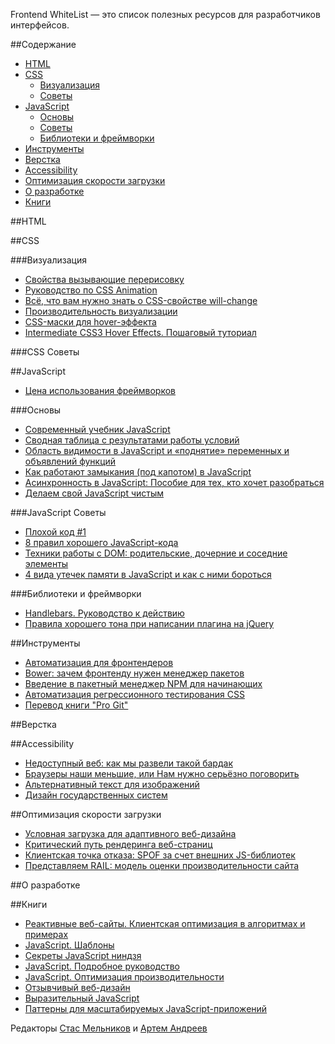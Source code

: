 Frontend WhiteList — это список полезных ресурсов для разработчиков интерфейсов.

##Содержание
* [HTML](README.md#html)
* [CSS](README.md#css)
  * [Визуализация](README.md#Визуализация)
  * [Советы](README.md#css-Советы)
* [JavaScript](README.md#javascript)
  * [Основы](README.md#Основы)
  * [Советы](README.md#javascript-Советы)
  * [Библиотеки и фреймворки](README.md#Библиотеки-и-фреймворки)
* [Инструменты](README.md#Инструменты)
* [Верстка](README.md#Верстка)
* [Accessibility](README.md#accessibility)
* [Оптимизация скорости загрузки](README.md#Оптимизация-скорости-загрузки)
* [О разработке](README.md#О-разработке)
* [Книги](README.md#Книги)

##HTML

##CSS

###Визуализация
* [Свойства вызывающие перерисовку](http://csstriggers.com/)
* [Руководство по CSS Animation](http://css.yoksel.ru/css-animation/)
* [Всё, что вам нужно знать о CSS-свойстве will-change](https://dev.opera.com/articles/ru/css-will-change-property/)
* [Производительность визуализации](https://developers.google.com/web/fundamentals/performance/rendering/)
* [CSS-маски для hover-эффекта](https://habrahabr.ru/post/164409/)
* [Intermediate CSS3 Hover Effects. Пошаговый туториал](https://habrahabr.ru/post/274003/)

###CSS Советы 

##JavaScript

* [Цена использования фреймворков](https://habrahabr.ru/company/mailru/blog/273613/)

###Основы
* [Современный учебник JavaScript](https://learn.javascript.ru)
* [Сводная таблица с результатами работы условий](http://dorey.github.io/JavaScript-Equality-Table/)
* [Область видимости в JavaScript и «поднятие» переменных и объявлений функций](https://habrahabr.ru/post/127482/)
* [Как работают замыкания (под капотом) в JavaScript](http://habrahabr.ru/company/hexlet/blog/266443/)
* [Асинхронность в JavaScript: Пособие для тех, кто хочет разобраться](https://habrahabr.ru/company/wrike/blog/302896/)
* [Делаем свой JavaScript чистым](http://prgssr.ru/development/delaem-svoj-javascript-chistym.html)

###JavaScript Советы
* [Плохой код #1](http://jsraccoon.ru/exercise-bad-code-one)
* [8 правил хорошего JavaScript-кода](http://popel-studio.com/blog/article/8-pravil-horoshego-javascript-koda.html)
* [Техники работы с DOM: родительские, дочерние и соседние элементы](http://prgssr.ru/development/tehniki-raboty-s-dom-roditelskie-dochernie-i-sosednie-elementy.html)
* [4 вида утечек памяти в JavaScript и как с ними бороться](https://habrahabr.ru/post/309318/)

###Библиотеки и фреймворки 
* [Handlebars. Руководство к действию](https://habrahabr.ru/post/273581/)
* [Правила хорошего тона при написании плагина на jQuery](https://habrahabr.ru/post/277603/)

##Инструменты
* [Автоматизация для фронтендеров](https://www.youtube.com/watch?v=y9ERi0PhHEo)
* [Bower: зачем фронтенду нужен менеджер пакетов](http://nano.sapegin.ru/all/bower)
* [Введение в пакетный менеджер NPM для начинающих](http://prgssr.ru/development/vvedenie-v-paketnyj-menedzher-npm-dlya-nachinayushih.html)
* [Автоматизация регрессионного тестирования CSS](http://prgssr.ru/development/avtomatizaciya-regressionnogo-testirovaniya-css-2016.html)
* [Перевод книги "Pro Git"](https://git-scm.com/book/ru/v1)

##Верстка

##Accessibility
* [Недоступный веб: как мы развели такой бардак](https://habrahabr.ru/post/309076/)
* [Браузеры наши меньшие, или Нам нужно серьёзно поговорить](https://habrahabr.ru/company/oleg-bunin/blog/310210/)
* [Альтернативный текст для изображений](http://prgssr.ru/development/alternativnyj-tekst-dlya-izobrazhenij.html)
* [Дизайн государственных систем](http://gov.design/blog/2016/11/08/accessibility.html)

##Оптимизация скорости загрузки
* [Условная загрузка для адаптивного веб-дизайна](https://habrahabr.ru/post/218497/)
* [Критический путь рендеринга веб-страниц](https://habrahabr.ru/post/262239/)
* [Клиентская точка отказа: SPOF за счет внешних JS-библиотек](https://habrahabr.ru/post/265627/)
* [Представляем RAIL: модель оценки производительности сайта](https://habrahabr.ru/post/308026/)

##О разработке

##Книги
* [Реактивные веб-сайты. Клиентская оптимизация в алгоритмах и примерах](http://www.ozon.ru/context/detail/id/5322041/)
* [JavaScript. Шаблоны](http://www.ozon.ru/context/detail/id/6287517/)
* [Секреты JavaScript ниндзя](http://www.ozon.ru/context/detail/id/22421421/)
* [JavaScript. Подробное руководство](http://www.ozon.ru/context/detail/id/3881091/)
* [JavaScript. Оптимизация производительности](http://www.ozon.ru/context/detail/id/18421547/)
* [Отзывчивый веб-дизайн](http://www.ozon.ru/context/detail/id/7449521/)
* [Выразительный JavaScript](http://habrahabr.ru/post/240219/)
* [Паттерны для масштабируемых JavaScript-приложений](http://largescalejs.ru/)

Редакторы [Стас Мельников](https://stas-melnikov.ru) и [Артем Андреев](https://github.com/grachpower)
